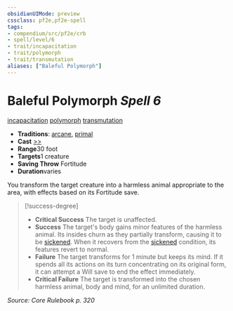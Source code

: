 ```yaml
---
obsidianUIMode: preview
cssclass: pf2e,pf2e-spell
tags:
- compendium/src/pf2e/crb
- spell/level/6
- trait/incapacitation
- trait/polymorph
- trait/transmutation
aliases: ["Baleful Polymorph"]
---
```

# Baleful Polymorph *Spell 6*   
[incapacitation](../../Rules/traits/incapacitation.md)  [polymorph](../../Rules/traits/polymorph.md)  [transmutation](../../Rules/traits/transmutation.md)  

- **Traditions**: [arcane](../../Rules/traits/arcane.md), [primal](../../Rules/traits/primal.md)
- **Cast** [>>](../../Rules/core-rulebook/chapter-9-playing-the-game.md#Actions "Two-Action") 
- **Range**30 foot
- **Targets**1 creature
- **Saving Throw** Fortitude
- **Duration**varies

You transform the target creature into a harmless animal appropriate to the area, with effects based on its Fortitude save.

> [!success-degree] 
> - **Critical Success** The target is unaffected.
> - **Success** The target's body gains minor features of the harmless animal. Its insides churn as they partially transform, causing it to be [sickened](../../Rules/conditions.md#Sickened). When it recovers from the [sickened](../../Rules/conditions.md#Sickened) condition, its features revert to normal.
> - **Failure** The target transforms for 1 minute but keeps its mind. If it spends all its actions on its turn concentrating on its original form, it can attempt a Will save to end the effect immediately.
> - **Critical Failure** The target is transformed into the chosen harmless animal, body and mind, for an unlimited duration.

*Source: Core Rulebook p. 320*